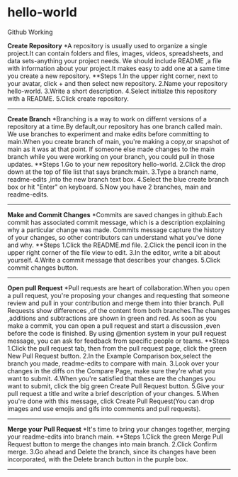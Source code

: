 # hello-world
Github Working 

**Create Repository**
*A repository is usually used to organize a single project.It can contain folders and files, images, videos, spreadsheets, and data sets-anything your project needs.
We should include README ,a file with information about your project.It makes easy to add one at a same time you create a new repository.
**Steps
1.In the upper right corner, next to your avatar, click + and then select new repository.
2.Name your repository hello-world.
3.Write a short description.
4.Select initialze this repository with a README.
5.Click create repository.

---------------------------------------------------------------------------------------------------------------------------------------------------

**Create Branch**
*Branching is a way to work on differnt versions of a repository at a time.By default,our repository has one branch called main.
We use branches to experiment and make edits before committing to main.When you create branch of main, you're making a copy,or snapshot of main as it was at that point.
If someone else made changes to the main branch while you were working on your branch, you could pull in those updates.
**Steps
1.Go to your new repository hello-world.
2.Click the drop down at the top of file list that says branch:main.
3.Type a branch name, readme-edits ,into the new branch text box.
4.Select the blue create branch box or hit "Enter" on keyboard.
5.Now you have 2 branches, main and readme-edits.

---------------------------------------------------------------------------------------------------------------------------------------------------

**Make and Commit Changes**
*Commits are saved changes in github.Each commit has associated commit message, which is a description explaining why a particular change was made.
Commits message capture the history of your changes, so other contributors can understand what you've done and why.
**Steps
1.Click the README.md file.
2.Click the pencil icon in the upper right corner of the file view to edit.
3.In the editor, write a bit about yourself.
4.Write a commit message that describes your changes.
5.Click commit changes button.

---------------------------------------------------------------------------------------------------------------------------------------------------

**Open pull Request**
*Pull requests are heart of collaboration.When you open a pull request, you're proposing your changes and requesting that someone review and pull in your contribution and merge them into thier branch.
Pull Requests show differences ,of the content from both branches.The changes ,additions and subtractions are shown in green and red.
As soon as you make a commit, you can open a pull request and start a discussion ,even before the code is finished.
By using @mention system in your pull request message, you can ask for feedback from specific people or teams.
**Steps
1.Click the pull request tab, then from the pull request page, click the green New Pull Request button.
2.In the Example Comparison box,select the branch you made, readme-edits to compare with main.
3.Look over your changes in the diffs on the Compare Page, make sure they're what you want to submit.
4.When you're satisfied that these are the changes you want to submit, click the big green Create Pull Request button.
5.Give your pull request a title and write a brief description of your changes.
5.When you're done with this message, click Create Pull Request(You can drop images and use emojis and gifs into comments and pull requests).

-------------------------------------------------------------------------------------------------------------------------------------------------

**Merge your Pull Request**
*It's time to bring your changes together, merging your readme-edits into branch main.
**Steps
1.Click the green Merge Pull Request button to merge the changes into main branch.
2.Click Confirm merge.
3.Go ahead and Delete the branch, since its changes have been incorporated, with the Delete branch button in the purple box.

--------------------------------------------------------------------------------------------------------------------------------------
